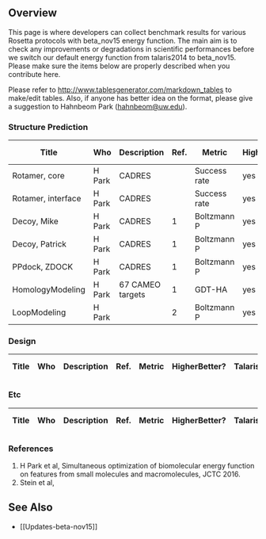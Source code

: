 ## Overview

This page is where developers can collect benchmark results for various Rosetta protocols with beta_nov15 energy function. The main aim is to check any improvements or degradations in scientific performances before we switch our default energy function from talaris2014 to beta_nov15. Please make sure the items below are properly described when you contribute here.

Please refer to http://www.tablesgenerator.com/markdown_tables to make/edit tables. Also, if anyone has better idea on the format, please give a suggestion to Hahnbeom Park (hahnbeom@uw.edu).

### Structure Prediction

| Title              | Who    | Description      | Ref. | Metric       | HigherBetter? | Talaris2014 | BetaNov15 | App/Mover      | Rosetta V. |
|--------------------|--------|------------------|------|--------------|---------------|-------------|-----------|----------------|------------|
| Rotamer, core      | H Park | CADRES           |      | Success rate | yes           |             |           | RTmin          |            |
| Rotamer, interface | H Park | CADRES           |      | Success rate | yes           |             |           | RTmin          |            |
| Decoy, Mike        | H Park | CADRES           | 1    | Boltzmann P  | yes           | 0.538       | 0.600     | Relax, dual    |            |
| Decoy, Patrick     | H Park | CADRES           | 1    | Boltzmann P  | yes           | 0.606       | 0.699     | Relax, dual    |            |
| PPdock, ZDOCK      | H Park | CADRES           | 1    | Boltzmann P  | yes           | 0.712       | 0.779     | Relax, torsion |            |
| HomologyModeling   | H Park | 67 CAMEO targets | 1    | GDT-HA       | yes           | 63.9        | 65.1      | Hybridize      |            |
| LoopModeling   | H Park |  | 2    | Boltzmann P | yes |   |   | NGK |            |

### Design

| Title              | Who    | Description      | Ref. | Metric       | HigherBetter? | Talaris2014 | BetaNov15 | App/Mover      | Rosetta V. |
|--------------------|--------|------------------|------|--------------|---------------|-------------|-----------|----------------|------------|

### Etc

| Title              | Who    | Description      | Ref. | Metric       | HigherBetter? | Talaris2014 | BetaNov15 | App/Mover      | Rosetta V. |
|--------------------|--------|------------------|------|--------------|---------------|-------------|-----------|----------------|------------|


### References
1. H Park et al, Simultaneous optimization of biomolecular energy function on features from small molecules and macromolecules, JCTC 2016.
2. Stein et al,

## See Also

* [[Updates-beta-nov15]]